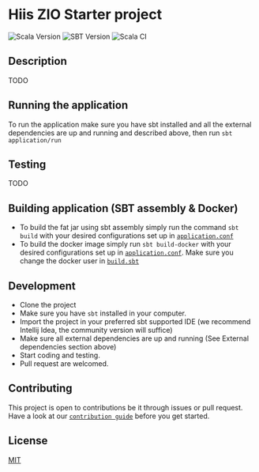 # Hiis ZIO Starter project

![Scala Version](https://img.shields.io/badge/Scala-2.13.8-red)
![SBT Version](https://img.shields.io/badge/SBT-1.7.2-blueviolet)
![Scala CI](https://github.com/hiis-io/zio-starter/actions/workflows/scala.yml/badge.svg)

## Description
TODO

## Running the application
To run the application make sure you have sbt installed and all the external dependencies are up and running and described above, then run `sbt application/run`

## Testing
TODO


## Building application (SBT assembly & Docker)

- To build the fat jar using sbt assembly simply run the command `sbt build` with your desired configurations set up
  in [`application.conf`](./modules/application/src/main/resources/application.conf)
- To build the docker image simply run `sbt build-docker` with your desired configurations set up
  in [`application.conf`](./modules/application/src/main/resources/application.conf). Make sure you change the docker
  user in [`build.sbt`](./build.sbt)

## Development
- Clone the project
- Make sure you have `sbt` installed in your computer.
- Import the project in your preferred sbt supported IDE (we recommend Intellij Idea, the community version will suffice)
- Make sure all external dependencies are up and running (See External dependencies section above)
- Start coding and testing. 
- Pull request are welcomed.

## Contributing
This project is open to contributions be it through issues or pull request. Have a look at our [`contribution guide`](./CONTRIBUTING.md) before you get started.


## License

[MIT](https://choosealicense.com/licenses/mit/)